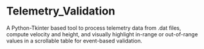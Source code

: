 # Telemetry_Validation
A Python-Tkinter based tool to process telemetry data from .dat files, compute velocity and height, and visually highlight in-range or out-of-range values in a scrollable table for event-based validation.
